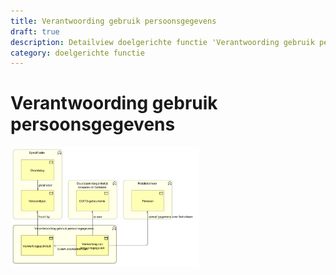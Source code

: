 ```yaml
---
title: Verantwoording gebruik persoonsgegevens
draft: true
description: Detailview doelgerichte functie 'Verantwoording gebruik persoonsgegevens' 
category: doelgerichte functie
---
```


# Verantwoording gebruik persoonsgegevens

<img src="./img/detailview_verantwoording_gebruik_persoonsgegevens.svg" alt="Een detailview in Archimate van de doelgerichte functie 'Verantwoording gebruik persoonsgegevens'" title="Een detailview van de doelgerichte functie 'Verantwoording gebruik persoonsgegevens'" style="width: 60%;">